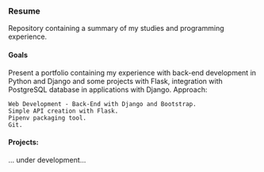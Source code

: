 ### Resume

Repository containing a summary of my studies and programming experience.


#### Goals

Present a portfolio containing my experience with back-end development in Python and Django and some projects with Flask, integration with PostgreSQL database in applications with Django.
Approach:

    Web Development - Back-End with Django and Bootstrap.
    Simple API creation with Flask.
    Pipenv packaging tool.
    Git.

#### Projects:

... under development...